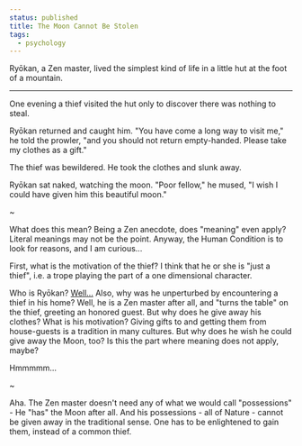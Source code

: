 ```yaml
---                                                                                                                                                                          
status: published
title: The Moon Cannot Be Stolen
tags:
  - psychology
---
```


Ryōkan, a Zen master, lived the simplest kind of life in a little hut
at the foot of a mountain.

---

One evening a thief visited the hut only to discover there was nothing to steal.

Ryōkan returned and caught him. "You have come a long way to visit me," he told the prowler, "and you should not return empty-handed. Please take my clothes as a gift."

The thief was bewildered. He took the clothes and slunk away.

Ryōkan sat naked, watching the moon. "Poor fellow," he mused, "I wish I could have given him this beautiful moon."

~

What does this mean?  Being a Zen anecdote, does "meaning" even apply?  Literal meanings may not be the point.  Anyway, the Human Condition is to look for reasons, and I am curious...

First, what is the motivation of the thief?  I think that he or she is "just a thief", i.e. a trope playing the part of a one dimensional character.

Who is Ryōkan?  [Well...](https://en.wikipedia.org/wiki/Ry%C5%8Dkan)  Also, why was he unperturbed by encountering a thief in his home?  Well, he is a Zen master after all, and "turns the table" on the thief, greeting an honored guest.  But why does he give away his clothes?  What is his motivation?  Giving gifts to and getting them from house-guests is a tradition in many cultures.  But why does he wish he could give away the Moon, too?  Is this the part where meaning does not apply, maybe?

Hmmmmm...

~

Aha.  The Zen master doesn't need any of what we would call "possessions" - He "has" the Moon after all.  And his possessions - all of Nature - cannot be given away in the traditional sense.  One has to be enlightened to gain them, instead of a common thief.

